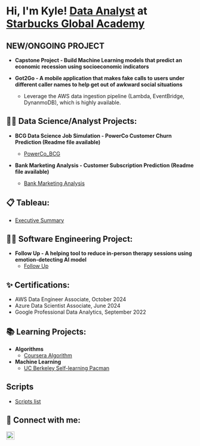 <h1>Hi, I'm Kyle! <a href="https://www.linkedin.com/in/kiet-nguyen-2oo1/">Data Analyst</a> at <a href="https://www.starbucksglobalacademy.com/">Starbucks Global Academy</a></h1>

<h2>NEW/ONGOING PROJECT</h2>

- <b>Capstone Project - Build Machine Learning models that predict an economic recession using socioeconomic indicators</b>

- <b>Got2Go - A mobile application that makes fake calls to users under different caller names to help get out of awkward social situations</b>
  - Leverage the AWS data ingestion pipeline (Lambda, EventBridge, DynanmoDB), which is highly available.

<h2>👨‍🏫 Data Science/Analyst Projects:</h2>

- <b>BCG Data Science Job Simulation - PowerCo Customer Churn Prediction (Readme file available)</b>
  - [PowerCo_BCG](https://github.com/KietKat/PowerCo_BCG/)

- <b>Bank Marketing Analysis - Customer Subscription Prediction (Readme file available)</b>
  - [Bank Marketing Analysis](https://github.com/KietKat/Bank_Marketing/)

<h2>📋 Tableau: </h2>

- [Executive Summary](https://public.tableau.com/app/profile/kiet.nguyen7930/viz/Executive_Summary_17179763644170/MonthlyExecutiveSummary)

<h2>👨‍💻 Software Engineering Project: </h2>

- <b>Follow Up - A helping tool to reduce in-person therapy sessions using emotion-detecting AI model</b>
  -  [Follow Up](https://devpost.com/software/f-upp)

<h2>✨ Certifications: </h2>

- AWS Data Engineer Associate, October 2024
- Azure Data Scientist Associate, June 2024
- Google Professional Data Analytics, September 2022

<h2>📚 Learning Projects: </h2>

- <b>Algorithms</b>
  - [Coursera Algorithm](https://github.com/KietKat/Coursera-Algorithm)
- <b>Machine Learning</b>
  - [UC Berkeley Self-learning Pacman](https://github.com/KietKat/Pacman-AI)

<h2> Scripts </h2>

- [Scripts list](https://github.com/KietKat/Scripts)  

<h2> 🤳 Connect with me:</h2>

[<img align="left" alt="LinkedIn" width="22px" src="https://cdn.jsdelivr.net/npm/simple-icons@v3/icons/linkedin.svg" />][Linkedin]

[Linkedin]: https://www.linkedin.com/in/kiet-nguyen-2oo1/

<!--
[<img align="left" alt="JYouTube" width="22px" src="https://cdn.jsdelivr.net/npm/simple-icons@v3/icons/youtube.svg" />][youtube]
[<img align="left" alt="Twitter" width="22px" src="https://cdn.jsdelivr.net/npm/simple-icons@v3/icons/twitter.svg" />][twitter]
[<img align="left" alt="Instagram" width="22px" src="https://cdn.jsdelivr.net/npm/simple-icons@v3/icons/instagram.svg" />][instagram]
**joshmadakor1/joshmadakor1** is a ✨ _special_ ✨ repository because its `README.md` (this file) appears on your GitHub profile.

Here are some ideas to get you started:

- 🔭 I’m currently working on ...
- 🌱 I’m currently learning ...
- 👯 I’m looking to collaborate on ...
- 🤔 I’m looking for help with ...
- 💬 Ask me about ...
- 📫 How to reach me: ...
- 😄 Pronouns: ...
- ⚡ Fun fact: ...
-->
